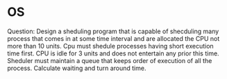 # OS

Question: Design a sheduling program that is capable of shecduling many process that comes in at some time interval and are allocated the CPU not more than 10 units. Cpu must shedule processes having short execution time first. CPU is idle for 3 units
and does not entertain any prior this time. Sheduler must maintain a queue that keeps order of execution of all the process. Calculate waiting and turn around time.
